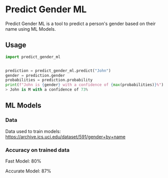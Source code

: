 # Predict Gender ML

Predict Gender ML is a tool to predict a person's gender based on their name using ML Models.

## Usage
```python
import predict_gender_ml


prediction = predict_gender_ml.predict("John")
gender = prediction.gender
probabilities = prediction.probability
print(f"John is {gender} with a confidence of {max(probabilities)}%")
> John is M with a confidence of 73%
```

## ML Models
### Data
Data used to train models: https://archive.ics.uci.edu/dataset/591/gender+by+name
### Accuracy on trained data
Fast Model: 80%

Accurate Model: 87%


